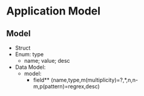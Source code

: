 # Application Model

## Model
- Struct
- Enum: type
    - name; value; desc
- Data Model:
    - model: 
         - field** (name,type,m(multiplicity)=?,\*,n,n-m,p(pattern)=regrex,desc)
